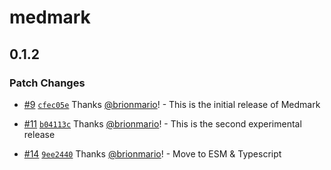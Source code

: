 # medmark

## 0.1.2

### Patch Changes

- [#9](https://github.com/brionmario/medmark/pull/9)
  [`cfec05e`](https://github.com/brionmario/medmark/commit/cfec05eeb9709cb652bd1ee7721da31f3086710f) Thanks
  [@brionmario](https://github.com/brionmario)! - This is the initial release of Medmark

- [#11](https://github.com/brionmario/medmark/pull/11)
  [`b04113c`](https://github.com/brionmario/medmark/commit/b04113cd2ec156a3bfdbd2d908a34e84f47e21c7) Thanks
  [@brionmario](https://github.com/brionmario)! - This is the second experimental release

- [#14](https://github.com/brionmario/medmark/pull/14)
  [`9ee2440`](https://github.com/brionmario/medmark/commit/9ee2440de29c189ded000f2a146ba270eda6a23a) Thanks
  [@brionmario](https://github.com/brionmario)! - Move to ESM & Typescript
